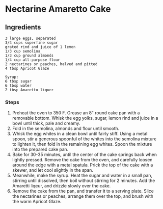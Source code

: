 # Nectarine Amaretto Cake #

## Ingredients ##
```
3 large eggs, separated
3/4 cups superfine sugar
grated rind and juice of 1 lemon
1/3 cup semolina
1/3 cup ground almonds
1/4 cup all-purpose flour
2 nectarines or peaches, halved and pitted
4 tbsp Apricot Glaze

Syrup:
6 tbsp sugar
6 tbsp water
2 tbsp Amaretto liquer
```

### Steps ###
1. Preheat the oven to 350 F. Grease an 8" round cake pan with a removable bottom. Whisk the egg yolks, sugar, lemon rind and juice in a bowl until thick, pale and creamy.
2. Fold in the semolina, almonds and flour until smooth.
3. Whisk the egg whites in a clean bowl until fairly stiff. Using a metal spoon, stir a generous spoonful of the whites into the semolina mixture to lighten it, then fold in the remaining egg whites. Spoon the mixture into the prepared cake pan.
4. Bake for 30-35 minutes, until the center of the cake springs back when lightly pressed. Remove the cake from the oven, and carefully loosen around the edge with a metal spatula. Prick the top of the cake with a skewer, and let cool slightly in the span.
5. Meanwhile, make the syrup. Heat the sugar and water in a small pan, stirring until dissolved, then boil without stirring for 2 minutes. Add the Amaretti liqeur, and drizzle slowly over the cake.
6. Remove the cake from the pan, and transfer it to a serving plate. Slice the nectarines or peaches, arrange them over the top, and brush with the warm Apricot Glaze. 

